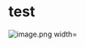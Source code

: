 <html lang="en">
<head>
    <meta charset="UTF-8">
    <meta name="viewport" content="width=device-width, initial-scale=1.0">
    <title>Webová stránka</title>
</head>
<body>
    <h1>test</h1>
    <img src="https://tse2.mm.bing.net/th/id/OIP.Kev1wv5JVtC0AZ7bLJvbKgHaEK?r=0&rs=1&pid=ImgDetMain&o=7&rm=3" alt="image.png width="device-width" height="device-width">
</body>
</html>
